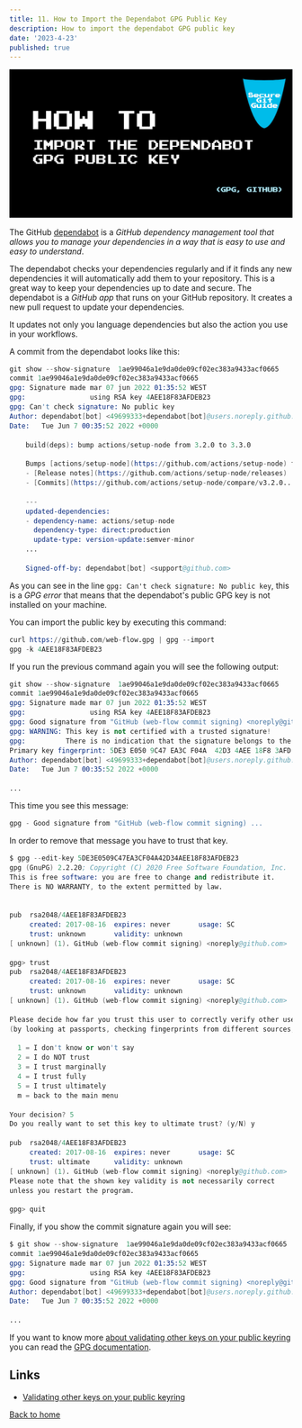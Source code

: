 ```yaml
---
title: 11. How to Import the Dependabot GPG Public Key
description: How to import the dependabot GPG public key
date: '2023-4-23'
published: true
---
```


![HEADER IMAGE](docs/media/HEADER/GitHub-Repo-SecureGitGuide-ART-012.jpg)

The GitHub [dependabot](https://github.com/dependabot) is a _GitHub dependency management tool that allows you to manage your dependencies in a way that is easy to use and easy to understand_.

The dependabot checks your dependencies regularly and if it finds any new dependencies it will automatically add them to your repository. This is a great way to keep your dependencies up to date and secure. The dependabot is a _GitHub app_ that runs on your GitHub repository. It creates a new pull request to update your dependencies.

It updates not only you language dependencies but also the action you use in your workflows.

A commit from the dependabot looks like this:

```s
git show --show-signature  1ae99046a1e9da0de09cf02ec383a9433acf0665
commit 1ae99046a1e9da0de09cf02ec383a9433acf0665
gpg: Signature made mar 07 jun 2022 01:35:52 WEST
gpg:                using RSA key 4AEE18F83AFDEB23
gpg: Can't check signature: No public key
Author: dependabot[bot] <49699333+dependabot[bot]@users.noreply.github.com>
Date:   Tue Jun 7 00:35:52 2022 +0000

    build(deps): bump actions/setup-node from 3.2.0 to 3.3.0

    Bumps [actions/setup-node](https://github.com/actions/setup-node) from 3.2.0 to 3.3.0.
    - [Release notes](https://github.com/actions/setup-node/releases)
    - [Commits](https://github.com/actions/setup-node/compare/v3.2.0...v3.3.0)

    ---
    updated-dependencies:
    - dependency-name: actions/setup-node
      dependency-type: direct:production
      update-type: version-update:semver-minor
    ...

    Signed-off-by: dependabot[bot] <support@github.com>
```

As you can see in the line `gpg: Can't check signature: No public key`, this is a _GPG error_ that means that the dependabot's public GPG key is not installed on your machine.

You can import the public key by executing this command:

```s
curl https://github.com/web-flow.gpg | gpg --import
gpg -k 4AEE18F83AFDEB23
```

If you run the previous command again you will see the following output:

```s
git show --show-signature  1ae99046a1e9da0de09cf02ec383a9433acf0665
commit 1ae99046a1e9da0de09cf02ec383a9433acf0665
gpg: Signature made mar 07 jun 2022 01:35:52 WEST
gpg:                using RSA key 4AEE18F83AFDEB23
gpg: Good signature from "GitHub (web-flow commit signing) <noreply@github.com>" [unknown]
gpg: WARNING: This key is not certified with a trusted signature!
gpg:          There is no indication that the signature belongs to the owner.
Primary key fingerprint: 5DE3 E050 9C47 EA3C F04A  42D3 4AEE 18F8 3AFD EB23
Author: dependabot[bot] <49699333+dependabot[bot]@users.noreply.github.com>
Date:   Tue Jun 7 00:35:52 2022 +0000

...
```

This time you see this message:

```s
gpg - Good signature from "GitHub (web-flow commit signing) ...
```

In order to remove that message you have to trust that key.

```s
$ gpg --edit-key 5DE3E0509C47EA3CF04A42D34AEE18F83AFDEB23
gpg (GnuPG) 2.2.20; Copyright (C) 2020 Free Software Foundation, Inc.
This is free software: you are free to change and redistribute it.
There is NO WARRANTY, to the extent permitted by law.


pub  rsa2048/4AEE18F83AFDEB23
     created: 2017-08-16  expires: never       usage: SC
     trust: unknown       validity: unknown
[ unknown] (1). GitHub (web-flow commit signing) <noreply@github.com>

gpg> trust
pub  rsa2048/4AEE18F83AFDEB23
     created: 2017-08-16  expires: never       usage: SC
     trust: unknown       validity: unknown
[ unknown] (1). GitHub (web-flow commit signing) <noreply@github.com>

Please decide how far you trust this user to correctly verify other users' keys
(by looking at passports, checking fingerprints from different sources, etc.)

  1 = I don't know or won't say
  2 = I do NOT trust
  3 = I trust marginally
  4 = I trust fully
  5 = I trust ultimately
  m = back to the main menu

Your decision? 5
Do you really want to set this key to ultimate trust? (y/N) y

pub  rsa2048/4AEE18F83AFDEB23
     created: 2017-08-16  expires: never       usage: SC
     trust: ultimate      validity: unknown
[ unknown] (1). GitHub (web-flow commit signing) <noreply@github.com>
Please note that the shown key validity is not necessarily correct
unless you restart the program.

gpg> quit
```

Finally, if you show the commit signature again you will see:

```s
$ git show --show-signature  1ae99046a1e9da0de09cf02ec383a9433acf0665
commit 1ae99046a1e9da0de09cf02ec383a9433acf0665
gpg: Signature made mar 07 jun 2022 01:35:52 WEST
gpg:                using RSA key 4AEE18F83AFDEB23
gpg: Good signature from "GitHub (web-flow commit signing) <noreply@github.com>" [ultimate]
Author: dependabot[bot] <49699333+dependabot[bot]@users.noreply.github.com>
Date:   Tue Jun 7 00:35:52 2022 +0000

...
```

If you want to know more [about validating other keys on your public keyring](https://www.gnupg.org/gph/en/manual/x334.html) you can read the [GPG documentation](https://www.gnupg.org/gph/en/manual/x334.html).

## Links

- [Validating other keys on your public keyring](https://www.gnupg.org/gph/en/manual/x334.html)

[Back to home](/)
